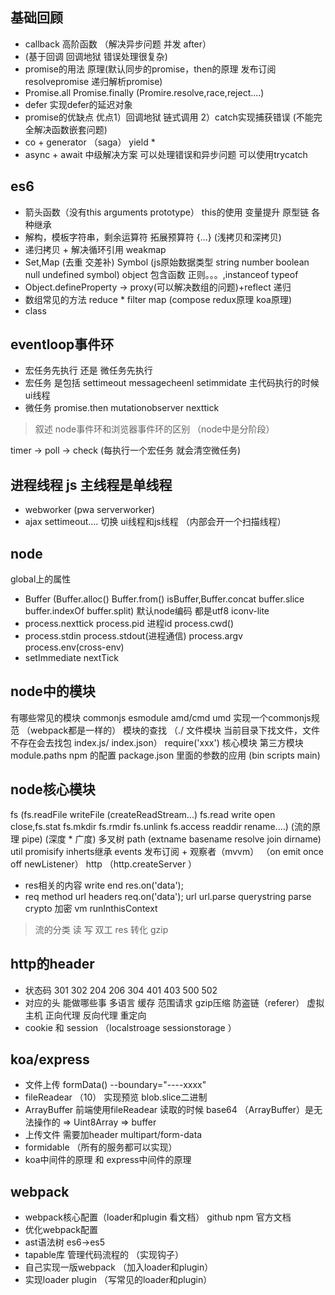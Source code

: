 ## 基础回顾
- callback 高阶函数 （解决异步问题 并发 after）
- (基于回调 回调地狱 错误处理很复杂)
- promise的用法 原理(默认同步的promise，then的原理 发布订阅 resolvepromise 递归解析promise)
- Promise.all Promise.finally (Promire.resolve,race,reject....)
- defer 实现defer的延迟对象 
- promise的优缺点 优点1）回调地狱 链式调用 2）catch实现捕获错误
    (不能完全解决函数嵌套问题)
- co + generator （saga） yield *
- async + await  中级解决方案 可以处理错误和异步问题 可以使用trycatch

## es6
- 箭头函数（没有this arguments prototype） this的使用 变量提升 原型链 各种继承
- 解构，模板字符串，剩余运算符 拓展预算符  {...} (浅拷贝和深拷贝)
- 递归拷贝 + 解决循环引用 weakmap
- Set,Map (去重 交差补) Symbol (js原始数据类型 string number boolean null undefined symbol) object 包含函数 正则。。。,instanceof typeof
- Object.defineProperty -> proxy(可以解决数组的问题)+reflect 递归
- 数组常见的方法 reduce * filter map (compose redux原理 koa原理)
- class

## eventloop事件环
- 宏任务先执行 还是 微任务先执行
- 宏任务 是包括 settimeout messagecheenl setimmidate 主代码执行的时候 ui线程
- 微任务 promise.then mutationobserver nexttick

> 叙述 node事件环和浏览器事件环的区别 （node中是分阶段）

timer -> poll -> check (每执行一个宏任务 就会清空微任务)

## 进程线程 js 主线程是单线程
- webworker (pwa serverworker)
- ajax settimeout.... 切换 ui线程和js线程 （内部会开一个扫描线程）


## node
global上的属性 
- Buffer  (Buffer.alloc() Buffer.from() isBuffer,Buffer.concat buffer.slice buffer.indexOf buffer.split) 默认node编码 都是utf8 iconv-lite
- process.nexttick  process.pid 进程id process.cwd() 
- process.stdin  process.stdout(进程通信)  process.argv process.env(cross-env)
- setImmediate nextTick

## node中的模块
有哪些常见的模块 commonjs  esmodule amd/cmd umd
实现一个commonjs规范 （webpack都是一样的）
模块的查找 （./ 文件模块 当前目录下找文件，文件不存在会去找包 index.js/ index.json） require('xxx') 核心模块 第三方模块 module.paths
npm 的配置 package.json 里面的参数的应用 (bin scripts main)

## node核心模块 
fs (fs.readFile writeFile (createReadStream...) fs.read write open close,fs.stat fs.mkdir fs.rmdir fs.unlink fs.access readdir rename....) (流的原理 pipe) (深度 * 广度) 多叉树
path  (extname basename resolve join dirname)
util promisify inherts继承
events 发布订阅 + 观察者（mvvm） （on emit once off newListener）
http （http.createServer ）
- res相关的内容 write end  res.on('data');
- req method url headers req.on('data');
url url.parse
querystring parse
crypto  加密
vm runInthisContext

> 流的分类 读 写 双工 res 转化 gzip

## http的header
- 状态码 301 302 204 206 304 401 403 500 502
- 对应的头 能做哪些事 多语言 缓存 范围请求 gzip压缩 防盗链（referer） 虚拟主机 正向代理 反向代理 重定向
- cookie 和 session （localstroage sessionstorage ）

## koa/express
- 文件上传 formData() --boundary="----xxxx"
- fileReadear （10） 实现预览  blob.slice二进制 
- ArrayBuffer 前端使用fileReadear 读取的时候 base64 （ArrayBuffer）是无法操作的  => Uint8Array => buffer
- 上传文件 需要加header multipart/form-data
- formidable （所有的服务都可以实现）
- koa中间件的原理 和 express中间件的原理

## webpack
- webpack核心配置（loader和plugin 看文档） github npm 官方文档
- 优化webpack配置
- ast语法树 es6->es5
- tapable库 管理代码流程的 （实现钩子）
- 自己实现一版webpack （加入loader和plugin） 
- 实现loader plugin （写常见的loader和plugin）

